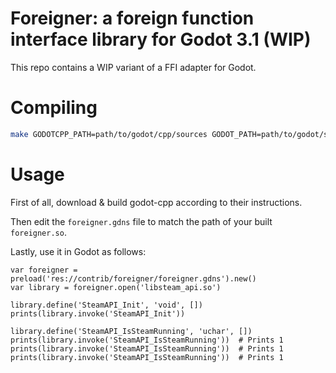 # Foreigner: a foreign function interface library for Godot 3.1 (WIP)

This repo contains a WIP variant of a FFI adapter for Godot.

# Compiling

```bash
make GODOTCPP_PATH=path/to/godot/cpp/sources GODOT_PATH=path/to/godot/sources
```

# Usage

First of all, download & build godot-cpp according to their instructions.

Then edit the `foreigner.gdns` file to match the path of your built `foreigner.so`.

Lastly, use it in Godot as follows:

```gdscript
var foreigner = preload('res://contrib/foreigner/foreigner.gdns').new()
var library = foreigner.open('libsteam_api.so')

library.define('SteamAPI_Init', 'void', [])
prints(library.invoke('SteamAPI_Init'))

library.define('SteamAPI_IsSteamRunning', 'uchar', [])
prints(library.invoke('SteamAPI_IsSteamRunning'))  # Prints 1
prints(library.invoke('SteamAPI_IsSteamRunning'))  # Prints 1
prints(library.invoke('SteamAPI_IsSteamRunning'))  # Prints 1
```

